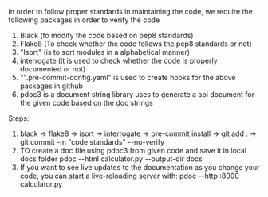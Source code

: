 In order to follow proper standards in maintaining the code, we require the following packages in order to verify the code

1. Black (to modify the code based on pep8 standards)
2. Flake8 (To check whether the code follows the pep8 standards or not)
3. "Isort" (is to sort modules in a alphabetical manner)
4. interrogate (it is used to check whether the code is properly documented or not)
5. "".pre-commit-config.yaml" is used to create hooks for the above packages in github
6. pdoc3 is a document string library uses to generate a api document for the given code based on the doc strings

Steps:

1. black -> flake8 -> isort -> interrogate -> pre-commit install -> git add . -> git commit -m "code standards" --no-verify
2. TO create a doc file using pdoc3 from given code and save it in local docs folder
pdoc --html calculator.py --output-dir docs
3. If you want to see live updates to the documentation as you change your code, you can start a live-reloading server with:
  pdoc --http :8000 calculator.py 




